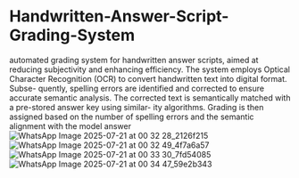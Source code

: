 # Handwritten-Answer-Script-Grading-System
automated grading system for handwritten answer scripts, aimed
at reducing subjectivity and enhancing efficiency. The system employs Optical Character
Recognition (OCR) to convert handwritten text into digital format. Subse- quently, spelling
errors are identified and corrected to ensure accurate semantic analysis. The corrected text is
semantically matched with a pre-stored answer key using similar- ity algorithms. Grading is
then assigned based on the number of spelling errors and the semantic alignment with the
model answer
![WhatsApp Image 2025-07-21 at 00 32 28_2126f215](https://github.com/user-attachments/assets/d8531e4c-6705-45a6-8be7-ad33079e9c6f)
![WhatsApp Image 2025-07-21 at 00 32 49_4f7a6a57](https://github.com/user-attachments/assets/07ef493e-c714-4b9f-8b05-5d3f768b1dd8)
![WhatsApp Image 2025-07-21 at 00 33 30_7fd54085](https://github.com/user-attachments/assets/7b893dd4-5096-4a82-9bb5-4abb676d8332)
![WhatsApp Image 2025-07-21 at 00 34 47_59e2b343](https://github.com/user-attachments/assets/11401701-bf08-437b-8a1f-92a742a8ba9d)
